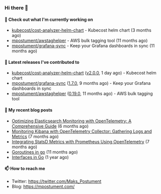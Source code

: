 ### Hi there 👋

#### 👷 Check out what I'm currently working on

- [kubecost/cost-analyzer-helm-chart](https://github.com/kubecost/cost-analyzer-helm-chart) - Kubecost helm chart (3 months ago)
- [mpostument/awstaghelper](https://github.com/mpostument/awstaghelper) - AWS bulk tagging tool (11 months ago)
- [mpostument/grafana-sync](https://github.com/mpostument/grafana-sync) - Keep your Grafana dashboards in sync (11 months ago)

#### 🔭 Latest releases I've contributed to

- [kubecost/cost-analyzer-helm-chart](https://github.com/kubecost/cost-analyzer-helm-chart) ([v2.0.0](https://github.com/kubecost/cost-analyzer-helm-chart/releases/tag/v2.0.0), 1 day ago) - Kubecost helm chart
- [mpostument/grafana-sync](https://github.com/mpostument/grafana-sync) ([1.7.0](https://github.com/mpostument/grafana-sync/releases/tag/1.7.0), 9 months ago) - Keep your Grafana dashboards in sync
- [mpostument/awstaghelper](https://github.com/mpostument/awstaghelper) ([0.19.0](https://github.com/mpostument/awstaghelper/releases/tag/0.19.0), 11 months ago) - AWS bulk tagging tool

#### 📜 My recent blog posts

- [Optimizing Elasticsearch Monitoring with OpenTelemetry: A Comprehensive Guide](https://mpostument.com/posts/programming/observability/otel-elasticsearch/) (6 months ago)
- [Monitoring Kibana with OpenTelemetry Collector: Gathering Logs and Metrics](https://mpostument.com/posts/programming/observability/otel-kibana/) (7 months ago)
- [Integrating StatsD Metrics with Prometheus Using OpenTelemetry](https://mpostument.com/posts/programming/observability/otel-statsd/) (7 months ago)
- [Goroutines in go](https://mpostument.com/posts/programming/golang/basics/go-routines/) (11 months ago)
- [Interfaces in Go](https://mpostument.com/posts/programming/golang/basics/go-interfaces/) (1 year ago)

#### 📫 How to reach me

- Twitter: https://twitter.com/Maks_Postument
- Blog: https://mpostument.com/
